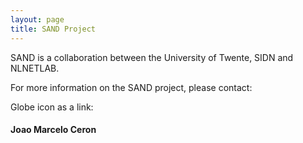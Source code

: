 ```yaml
---
layout: page
title: SAND Project
---
```


SAND is a collaboration between the University of Twente, SIDN and
NLNETLAB.

For more information on the SAND project, please contact:
   <p>Globe icon as a link:
        <a href="#">
          <span class="glyphicon glyphicon-globe"></span>
        </a>
      </p>
<h4> Joao Marcelo Ceron </h4>
<i class="fa fa-globe" style="font-size:24px"></i>



